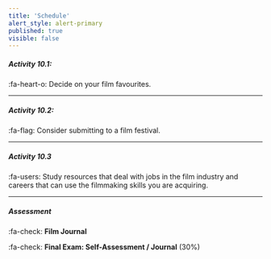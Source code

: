 ```yaml
---
title: 'Schedule'
alert_style: alert-primary
published: true
visible: false
---
```

##### Activity 10.1:
:fa-heart-o: Decide on your film favourites.

---
##### Activity 10.2:
:fa-flag: Consider submitting to a film festival.

---
##### Activity 10.3
:fa-users: Study resources that deal with jobs in the film industry and careers that can use the filmmaking skills you are acquiring.

---
##### Assessment
:fa-check: **Film Journal**

:fa-check: **Final Exam: Self-Assessment / Journal** (30%)
